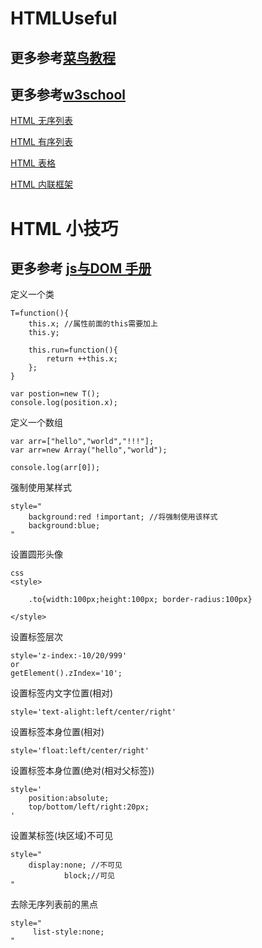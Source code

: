 # HTMLUseful

## 更多参考[菜鸟教程](http://m.runoob.com/)

## 更多参考[w3school](http://www.w3school.com.cn/tags/index.asp)

[HTML 无序列表](/tag-ul.md)

[HTML 有序列表](/tag-ol.md)

[HTML 表格](/tag-table.md)

[HTML 内联框架](/tag-iframe.md)



# HTML 小技巧

## 更多参考 [js与DOM 手册](https://m.runoob.com/jsref/jsref-tutorial.html)

定义一个类
```
T=function(){
    this.x; //属性前面的this需要加上
    this.y;
    
    this.run=function(){
        return ++this.x;
    };
}

var postion=new T();
console.log(position.x);
```
定义一个数组
```
var arr=["hello","world","!!!"];
var arr=new Array("hello","world");

console.log(arr[0]);
```
强制使用某样式
```
style="
    background:red !important; //将强制使用该样式
    background:blue;
"
```
设置圆形头像
```
css
<style>

    .to{width:100px;height:100px; border-radius:100px}

</style>
```
设置标签层次
```
style='z-index:-10/20/999'
or
getElement().zIndex='10';
```
设置标签内文字位置(相对)
```
style='text-alight:left/center/right'
```
设置标签本身位置(相对)
```
style='float:left/center/right'
```
设置标签本身位置(绝对(相对父标签))
```
style='
    position:absolute;
    top/bottom/left/right:20px;
'
```
设置某标签(块区域)不可见
```
style="
    display:none; //不可见
            block;//可见
"
```
去除无序列表前的黑点
```
style="
     list-style:none;
"
```
